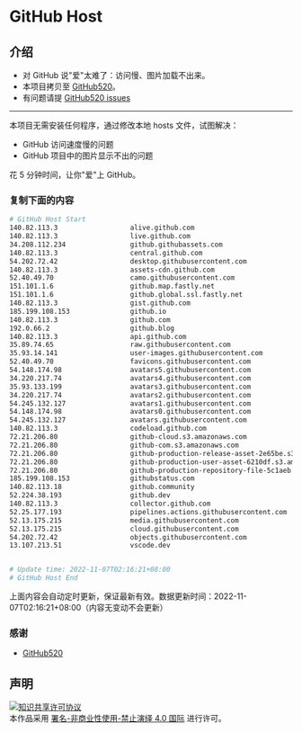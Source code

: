 # GitHub Host
## 介绍
- 对 GitHub 说"爱"太难了：访问慢、图片加载不出来。
- 本项目拷贝至 [GitHub520](https://github.com/521xueweihan/GitHub520)。
- 有问题请提 [GitHub520 issues](https://github.com/521xueweihan/GitHub520/issues/new)

---

本项目无需安装任何程序，通过修改本地 hosts 文件，试图解决：
- GitHub 访问速度慢的问题
- GitHub 项目中的图片显示不出的问题

花 5 分钟时间，让你"爱"上 GitHub。

### 复制下面的内容
```bash
# GitHub Host Start
140.82.113.3                  alive.github.com
140.82.113.3                  live.github.com
34.208.112.234                github.githubassets.com
140.82.113.3                  central.github.com
54.202.72.42                  desktop.githubusercontent.com
140.82.113.3                  assets-cdn.github.com
52.40.49.70                   camo.githubusercontent.com
151.101.1.6                   github.map.fastly.net
151.101.1.6                   github.global.ssl.fastly.net
140.82.113.3                  gist.github.com
185.199.108.153               github.io
140.82.113.3                  github.com
192.0.66.2                    github.blog
140.82.113.3                  api.github.com
35.89.74.65                   raw.githubusercontent.com
35.93.14.141                  user-images.githubusercontent.com
52.40.49.70                   favicons.githubusercontent.com
54.148.174.98                 avatars5.githubusercontent.com
34.220.217.74                 avatars4.githubusercontent.com
35.93.133.199                 avatars3.githubusercontent.com
34.220.217.74                 avatars2.githubusercontent.com
54.245.132.127                avatars1.githubusercontent.com
54.148.174.98                 avatars0.githubusercontent.com
54.245.132.127                avatars.githubusercontent.com
140.82.113.3                  codeload.github.com
72.21.206.80                  github-cloud.s3.amazonaws.com
72.21.206.80                  github-com.s3.amazonaws.com
72.21.206.80                  github-production-release-asset-2e65be.s3.amazonaws.com
72.21.206.80                  github-production-user-asset-6210df.s3.amazonaws.com
72.21.206.80                  github-production-repository-file-5c1aeb.s3.amazonaws.com
185.199.108.153               githubstatus.com
140.82.113.18                 github.community
52.224.38.193                 github.dev
140.82.113.3                  collector.github.com
52.25.177.193                 pipelines.actions.githubusercontent.com
52.13.175.215                 media.githubusercontent.com
52.13.175.215                 cloud.githubusercontent.com
54.202.72.42                  objects.githubusercontent.com
13.107.213.51                 vscode.dev


# Update time: 2022-11-07T02:16:21+08:00
# GitHub Host End

```
上面内容会自动定时更新，保证最新有效。数据更新时间：2022-11-07T02:16:21+08:00（内容无变动不会更新）

### 感谢

- [GitHub520](https://github.com/521xueweihan/GitHub520)

## 声明
<a rel="license" href="https://creativecommons.org/licenses/by-nc-nd/4.0/deed.zh"><img alt="知识共享许可协议" style="border-width: 0" src="https://licensebuttons.net/l/by-nc-nd/4.0/88x31.png"></a><br>本作品采用 <a rel="license" href="https://creativecommons.org/licenses/by-nc-nd/4.0/deed.zh">署名-非商业性使用-禁止演绎 4.0 国际</a> 进行许可。